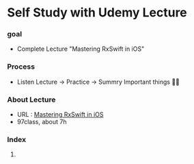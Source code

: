 Self Study with Udemy Lecture
====================

### goal 

 - Complete Lecture "Mastering RxSwift in iOS"

   

### Process

- Listen Lecture -> Practice -> Summry Important things :man_student:

### About Lecture 

- URL : [Mastering RxSwift in iOS](https://www.udemy.com/course/mastering-rxswift-in-ios/)
- 97class, about 7h

### Index

1.
